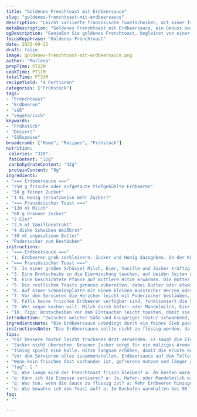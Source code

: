 ```yaml
---
title: "Goldenes Frenchtoast mit Erdbeersauce"
slug: "goldenes-frenchtoast-mit-erdbeersauce"
description: "Leicht variierte französische Toastscheiben, mit einer fruchtigen Erdbeersauce serviert. Die Süße stammt nicht nur aus Zucker, sondern teilweise aus Honig, was eine feine Tiefe bringt. Frische oder tiefgefrorene Erdbeeren sind verwendbar, wobei der Unterschied im Geschmack spürbar ist. Butter zum Anbraten gibt Geschmack und sorgt für eine goldbraune Kruste. Das Gericht ist vegetarisch und kommt ganz ohne Nüsse aus. Dank eingefügter Vanille entfaltet sich eine warme Aromavielfalt. Ein leichter Zuckerstaub auf den Toastscheiben setzt optisch und geschmacklich den Abschluss."
metaDescription: "Goldenes Frenchtoast mit Erdbeersauce, ein Genuss zwischen Süße und Knusprigkeit. Perfekte Wahl für ein Frühstück oder Dessert."
ogDescription: "Genießen Sie goldenes Frenchtoast, begleitet von einer fruchtigen Erdbeersauce. Ideal für jeden Anlass, leicht variierbar."
focusKeyphrase: "Goldenes Frenchtoast"
date: 2025-09-25
draft: false
image: goldenes-frenchtoast-mit-erdbeersauce.png
author: "Marlena"
prepTime: PT22M
cookTime: PT11M
totalTime: PT33M
recipeYield: "4 Portionen"
categories: ["Frühstück"]
tags:
- "Frenchtoast"
- "Erdbeeren"
- "süß"
- "vegetarisch"
keywords:
- "Frühstück"
- "Dessert"
- "Süßspeise"
breadcrumb: ["Home", "Recipes", "Frühstück"]
nutrition: 
 calories: "320"
 fatContent: "12g"
 carbohydrateContent: "42g"
 proteinContent: "8g"
ingredients:
- "=== Erdbeersauce ==="
- "250 g frische oder aufgetaute tiefgekühlte Erdbeeren"
- "50 g feiner Zucker"
- "1 EL Honig (ersatzweise mehr Zucker)"
- "=== Französischer Toast ==="
- "130 ml Milch"
- "60 g brauner Zucker"
- "2 Eier"
- "2,5 ml Vanilleextrakt"
- "4 dicke Scheiben Weißbrot"
- "30 ml ungesalzene Butter"
- "Puderzucker zum Bestäuben"
instructions:
- "=== Erdbeersauce ==="
- "1. Erdbeeren grob zerkleinern. Zucker und Honig dazugeben. In der Küchenmaschine oder mit dem Stabmixer zu einer möglichst feinen Sauce pürieren. Achtung: Nicht zu lange mixen, sonst wird es zu flüssig. Ein grober Kern sorgt für Textur. Durch ein feines Sieb passieren, um die nervigen Kerne rauszufiltern. Das steigert die samtige Konsistenz und lässt sich leichter essen. Im Kühlschrank kalt stellen, damit die Aromen durchziehen, mindestens 20 Minuten."
- "=== Französischer Toast ==="
- "2. In einer großen Schüssel Milch, Eier, Vanille und Zucker kräftig mit dem Schneebesen verrühren. Der braune Zucker bringt malziges Aroma, was gut zum Vanilleton passt. Wer mag, kann einen Hauch Zimt ergänzen. Die Eier sorgen für Bindung und eine schöne goldgelbe Farbe beim Braten."
- "3. Eine Brotscheibe in die Eiermischung tauchen, auf beiden Seiten gut einziehen lassen, so dass sie gut durchfeuchtet, aber nicht matschig wird. Das Brot sollte ein paar Minuten baden, damit es nicht trocken bleibt; beim nächsten Mal nutze ich leicht altbackenes Brot, das saugt besser auf ohne auseinanderzufallen."
- "4. Eine beschichtete Pfanne auf mittlere Hitze erwärmen. Die Butter darin schmelzen lassen und sofort zwei Scheiben Frenchtoast hineinlegen. Die Temperatur nicht zu hoch, sonst verbrennt's außen, während innen noch roh ist. Nach ca. 2 Minuten sehen die Ränder knusprig und goldbraun aus, Zeit zum Wenden. Auf der zweiten Seite ungefähr 1,5 bis 2 Minuten braten, bis auch sie Farbe bekommt und Textur hat. Dabei mit einer Spachtel kontrollieren, dass die Kruste gleichmäßig entsteht. Toast herausnehmen und in einem Backofen bei rund 90 °C warmhalten; nicht zu lange, sonst werden sie trocken und zäh."
- "5. Die restlichen Toasts genauso zubereiten, dabei Butter oder etwas neutrales Öl bei Bedarf nachgeben, um Ankleben zu verhindern."
- "6. Auf einer Schneideplatte mit einem kleinen Ausstecher Herzen oder andere Formen aus jeder Toastscheibe stechen. Das sieht charmant aus und ist ein netter Hingucker, besonders für Gäste oder Kinder. Beim ersten Versuch habe ich das Brot zu dünn geschnitten – funktioniert nur bei etwas dickeren Scheiben."
- "7. Vor dem Servieren die Herzchen leicht mit Puderzucker bestäuben, das wirkt charmant und gibt eine dezente Süße. Auf Teller zuerst großzügig etwas Erdbeersauce verteilen. Darauf den Frenchtoast legen, somit saugt das Brot von unten noch einen Teil der Sauce auf. Frische Erdbeerstücke oder Minzblätter können noch als Garnitur dienen."
- "8. Falls keine frischen Erdbeeren verfügbar sind, funktioniert die Sauce ebenfalls mit Himbeeren oder Blaubeeren. Wahlweise kann man statt Vanille auch ein paar Tropfen Orangenblütenwasser in die Eimasse geben – eine überraschende Geschmacksnote."
- "9. Wer vegan kochen will: Milch durch Hafer- oder Mandelmilch, Eier durch Kichererbsenmehl-Wasser-Mix ersetzen. Butter durch Pflanzenöl. Der Geschmack ändert sich natürlich, aber die Basis bleibt."
- "10. Tipp: Brotscheiben vor dem Eintauchen leicht toasten, damit sie weniger schnell durchweichen, für noch bessere Textur."
introduction: "Zwischen weicher Süße und knuspriger Textur schwankend, gelingt dieser goldene Frenchtoast mit selbstgemachter Erdbeersauce wunderbar variabel. Ich habe mit verschiedenen Süßungsmitteln experimentiert, dabei gab Honig der Sauce eine Tiefe, die Zucker allein nicht bringt. Das Gemüsefach quillt spätestens im Frühling vor Erdbeeren über, weshalb ich oft auf tiefgekühlte zurückgreife – der Unterschied ist kleiner als vermutet, wenn man die Sauce gut passiert und losen Zucker statt groben verwendet. Die Butter beim Anbraten ist unverzichtbar für die Farbe und den Duft – sie knistert leicht in der Pfanne, kündigt sich mit nussigen Aromen an. Kleine Fleischstücke sind hier überflüssig. Vanille in der Eimasse ist mein Trick für das gewisse Etwas. Wer Frenchtoast nur klassisch kennt, sollte dieses Upgrade versuchen. Die kleinen Ausstecher-Extras sind auch eine Einladung zum Spielen in der Küche. Denn irgendwo ist das Kochen auch ein bisschen Kinderspiel, oder?"
ingredientsNote: "Die Erdbeersauce unbedingt durch ein feines Sieb passieren, sonst nerven die kleinen Samen beim Essen. Wenn frische Erdbeeren nicht verfügbar sind, einfach gefrorene verwenden und ein wenig länger im Kühlschrank auftauen lassen. Honig statt nur Zucker bringt mehr Geschmacksvielfalt und ein angenehmes Aroma. Für den Toast reicht Weißbrot, aber ein leicht altbackenes Brot saugt die Eiermischung besser auf, ohne zu zerfallen. Beim Zucker für die Eimasse verwende ich braunen Zucker – der ist aromatischer. Vanille-Extrakt sollte von guter Qualität sein, sonst schmeckt es künstlich. Butter braucht man für den Geschmack und die Krustenbildung, da geht nichts dran vorbei. Puderzucker zum Bestäuben sorgt für ein optisches Plus und ein Schneegefühl auf dem warmen Toast. Wer es herzhafter mag, kann die Sauce mit etwas Zitronensaft abrunden."
instructionsNote: "Die Erdbeersauce sollte nicht zu flüssig werden, dafür sorgt das Passieren durch ein feines Sieb – sonst wird sie matschig und 'glitschig'. Lange mixen vermeidet man, um die Textur zu wahren. Beim Toast ist das Timing beim Braten entscheidend: eher mittlere Hitze als zu stark, sonst verbrennt die Außenseite und im Inneren ist der Teig noch roh. Geduld ist ein Muss, die richtige Bräunung erkennt man an der Farbe der Kruste – goldbraun mit kleinen Karamellspuren. Das Einweichen der Brotscheiben in der Eimischung darf ruhig etwas länger dauern, insbesondere bei älterem Brot. Die warme Ablage im Backofen verhindert, dass der Toast labberig wird, wenn man die Portionen nicht sofort serviert. Beim Formen mit Ausstechern sollte die Scheibe dicker als 1 cm sein, sonst fällt sie auseinander. Für Abwechslung sorgen kleine Zusätze wie Zimt in der Eimasse oder frische Kräuter beim Servieren. Auch ein Spritzer Orangensaft in der Sauce kann die Säure wunderbar erhöhen."
tips:
- "Für bessere Textur leicht trockenes Brot verwenden. Es saugt die Eimasse besser, ohne auseinanderzufallen. Vor dem Eintauchen leicht toasten. Kein matschiger Toast. Bei frischen Erdbeeren sind die Aromen intensiver."
- "Zucker nicht übersehen. Brauner Zucker sorgt für ein malziges Aroma. Zusätzlich kann ein Hauch Zimt die Sache abrunden. Bei der Erdbeersauce den Honig nicht vergessen. Er bringt Tiefe ins Gericht."
- "Timing spielt eine Rolle. Hitze langsam erhöhen, damit die Kruste knusprig wird. Braune Farbe ist der Schlüssel. Wenn es zu schnell geht, wird das Innere nicht durchgaren. Mit Geduld arbeiten und den perfekten Bräunungsgrad treffen."
- "Vor dem Servieren alles zusammenstellen. Erdbeersauce auf dem Teller verteilen, Toast darauf legen. Frische Erdbeeren drauflegen, wirkt ansprechend. Vorstellung zählt, besonders wenn Gäste da sind."
- "Wenn kein frisches Obst vorhanden ist, gefrorene nutzen und länger auftauen lassen. Sie schmecken oft ganz gut. Alternativen sind möglich – Himbeeren oder Blaubeeren bieten einen fruchtigen Kick. Zubereitung bleibt gleich."
- "faq”: [ "
- "q: Wie lange wird der Frenchtoast frisch bleiben? a: Am besten warm servieren. Reste im Kühlschrank aufbewahren. In der Pfanne aufwärmen, nicht in der Mikrowelle. Wurde matschig, einfach kurz toasten."
- "q: Kann ich die Eimasse variieren? a: Ja, Hafer- oder Mandelmilch ersetzen. Kichererbsenmehl-Wasser-Mix für Eier nehmen. Pflanzenöl statt Butter. Ein bisschen anders, aber funktioniert gut."
- "q: Was tun, wenn die Sauce zu flüssig ist? a: Mehr Erdbeeren hinzugeben. Gleichzeitig durch das Sieb passieren. Bei dickflüssiger Sauce hilft Stärkemehl oder einfach weniger mixen. Textur bewahren."
- "q: Wie bewahre ich den Toast auf? a: Im Backofen warmhalten bei 90 °C sinnvoll. Nicht zu lange, sonst trocken. Geht auch für Gäste, da bleibt die Kruste knusprig. Wichtig: gleichmäßige Hitze."
faq:
- ""

---
```

